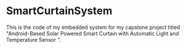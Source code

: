 # SmartCurtainSystem
This is the code of my embedded system for my capstone project titled "Android-Based Solar Powered Smart Curtain with Automatic Light and Temperature Sensor ".
